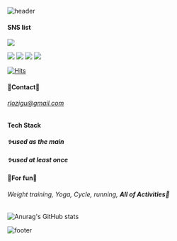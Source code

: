 ![header](https://capsule-render.vercel.app/api?type=waving&color=ffd4d4&height=300&section=header&text=Welcome&&fontAlignY=40&desc=my%20github%20profile&fontColor=ffffff&fontSize=90&descAlign=70&descAlignY=55)
#### SNS list

<a href="https://eunjk.tistory.com" target="_blank"><img src="https://img.shields.io/badge/Blog-000000
?style=flat-square&logo=tistory&logoColor=white"/></a>

<img src="https://img.shields.io/badge/blog-ECD53F?style=for-the-badge&logo=.ENV&logoColor=black">
<img src="https://img.shields.io/badge/JAVA-007396?style=for-the-badge&logo=java&logoColor=white">
<img src="https://img.shields.io/badge/Spring-6DB33F?style=for-the-badge&logo=Spring&logoColor=white">

<img src="https://img.shields.io/badge/oracle-F80000?style=for-the-badge&logo=oracle&logoColor=white">

[![Hits](https://hits.seeyoufarm.com/api/count/incr/badge.svg?url=https%3A%2F%2Fgithub.com%2Frlozigu&count_bg=%23FF9379&title_bg=%23A2A2A2&icon=grav.svg&icon_color=%23000000&title=hits&edge_flat=false)](https://hits.seeyoufarm.com)
#### 💌Contact💌
###### rlozigu@gmail.com  
  
#### Tech Stack
##### ✨used as the main

##### ✨used at least once

#### 🤹For fun🤹
###### Weight training, Yoga, Cycle, running,  **All of Activities🤣**



![Anurag's GitHub stats](https://github-readme-stats.vercel.app/api?username=rlozigu&show_icons=true&theme=flag-india)

![footer](https://capsule-render.vercel.app/api?section=footer&color=ffd4d4)
